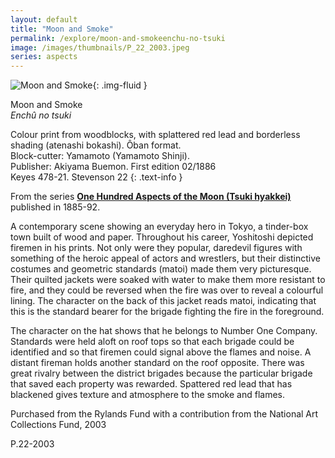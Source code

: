 ```yaml
---
layout: default
title: "Moon and Smoke"
permalink: /explore/moon-and-smokeenchu-no-tsuki
image: /images/thumbnails/P_22_2003.jpeg
series: aspects
---
```


![Moon and Smoke]({{site.baseurl}}/images/P_22_2003.jpeg){: .img-fluid }

Moon and Smoke  
_Enchû no tsuki_

Colour print from woodblocks, with splattered red lead and borderless shading (atenashi bokashi).
Ôban format.  
Block-cutter: Yamamoto (Yamamoto Shinji).  
Publisher: Akiyama Buemon. First edition 02/1886  
Keyes 478-21. Stevenson 22
{: .text-info }

From the series [**One Hundred Aspects of the Moon (Tsuki hyakkei)**]({{site.baseurl}}/series/hundred-aspects-of-the-moon) published in 1885-92.

A contemporary scene showing an everyday hero in Tokyo, a tinder-box town built of wood and paper.
Throughout his career, Yoshitoshi depicted firemen in his prints.
Not only were they popular, daredevil figures with something of
the heroic appeal of actors and wrestlers, but their distinctive
costumes and geometric standards (matoi) made them very
picturesque. Their quilted jackets were soaked with water to make
them more resistant to fire, and they could be reversed when the
fire was over to reveal a colourful lining. The character on the
back of this jacket reads matoi, indicating that this is
the standard bearer for the brigade fighting the fire in the foreground.

The character on the hat shows that he belongs to Number One Company.
Standards were held aloft on roof tops so that each brigade could
be identified and so that firemen could signal above the flames
and noise. A distant fireman holds another standard on the roof
opposite. There was great rivalry between the district brigades
because the particular brigade that saved each property was rewarded.
Spattered red lead that has blackened
gives texture and atmosphere to the smoke and flames.


Purchased from the Rylands Fund with a contribution from the National Art
Collections Fund, 2003

P.22-2003

